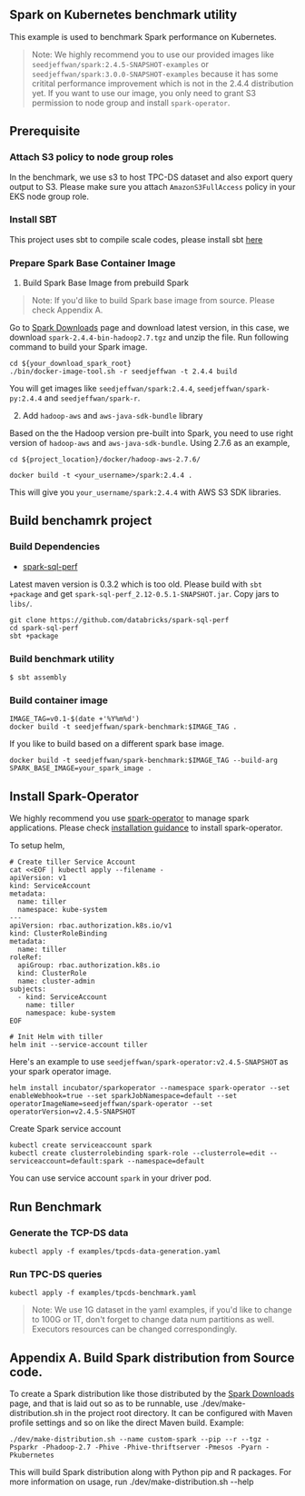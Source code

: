 ## Spark on Kubernetes benchmark utility

This example is used to benchmark Spark performance on Kubernetes.

> Note: We highly recommend you to use our provided images like `seedjeffwan/spark:2.4.5-SNAPSHOT-examples` or `seedjeffwan/spark:3.0.0-SNAPSHOT-examples` because it has some critital performance improvement which is not in the 2.4.4 distribution yet. If you want to use our image, you only need to grant S3 permission to node group and install `spark-operator`.


## Prerequisite

### Attach S3 policy to node group roles

In the benchmark, we use s3 to host TPC-DS dataset and also export query output to S3. Please make sure you attach
`AmazonS3FullAccess` policy in your EKS node group role.

### Install SBT

This project uses sbt to compile scale codes, please install sbt [here](https://www.scala-sbt.org/1.x/docs/Setup.html)

### Prepare Spark Base Container Image

1. Build Spark Base Image from prebuild Spark

> Note: If you'd like to build Spark base image from source. Please check Appendix A.

Go to [Spark Downloads](https://spark.apache.org/downloads.html) page and download latest version, in this case, we download `spark-2.4.4-bin-hadoop2.7.tgz` and unzip the file. Run following command to  build your Spark image.

```
cd ${your_download_spark_root}
./bin/docker-image-tool.sh -r seedjeffwan -t 2.4.4 build
```

You will get images like `seedjeffwan/spark:2.4.4`, `seedjeffwan/spark-py:2.4.4` and `seedjeffwan/spark-r`.

2. Add `hadoop-aws` and `aws-java-sdk-bundle` library

Based on the the Hadoop version pre-built into Spark, you need to use right version of `hadoop-aws` and `aws-java-sdk-bundle`. Using 2.7.6 as an example,

```
cd ${project_location}/docker/hadoop-aws-2.7.6/

docker build -t <your_username>/spark:2.4.4 .
```

This will give you `your_username/spark:2.4.4` with AWS S3 SDK libraries.


## Build benchamrk project

### Build Dependencies
- [spark-sql-perf](https://github.com/databricks/spark-sql-perf)

Latest maven version is 0.3.2 which is too old.
Please build with `sbt +package` and get `spark-sql-perf_2.12-0.5.1-SNAPSHOT.jar`. Copy jars to `libs/`.

```
git clone https://github.com/databricks/spark-sql-perf
cd spark-sql-perf
sbt +package
```

### Build benchmark utility

```
$ sbt assembly
```

### Build container image

```
IMAGE_TAG=v0.1-$(date +'%Y%m%d')
docker build -t seedjeffwan/spark-benchmark:$IMAGE_TAG .
```

If you like to build based on a different spark base image.

```
docker build -t seedjeffwan/spark-benchmark:$IMAGE_TAG --build-arg SPARK_BASE_IMAGE=your_spark_image .
```

## Install Spark-Operator

We highly recommend you use [spark-operator](https://github.com/GoogleCloudPlatform/spark-on-k8s-operator) to manage spark applications. Please check [installation guidance](https://github.com/GoogleCloudPlatform/spark-on-k8s-operator#installation) to install spark-operator.

To setup helm,

```
# Create tiller Service Account
cat <<EOF | kubectl apply --filename -
apiVersion: v1
kind: ServiceAccount
metadata:
  name: tiller
  namespace: kube-system
---
apiVersion: rbac.authorization.k8s.io/v1
kind: ClusterRoleBinding
metadata:
  name: tiller
roleRef:
  apiGroup: rbac.authorization.k8s.io
  kind: ClusterRole
  name: cluster-admin
subjects:
  - kind: ServiceAccount
    name: tiller
    namespace: kube-system
EOF

# Init Helm with tiller
helm init --service-account tiller
```

Here's an example to use `seedjeffwan/spark-operator:v2.4.5-SNAPSHOT` as your spark operator image.
```
helm install incubator/sparkoperator --namespace spark-operator --set enableWebhook=true --set sparkJobNamespace=default --set operatorImageName=seedjeffwan/spark-operator --set operatorVersion=v2.4.5-SNAPSHOT
```

Create Spark service account

```
kubectl create serviceaccount spark
kubectl create clusterrolebinding spark-role --clusterrole=edit --serviceaccount=default:spark --namespace=default
```

You can use service account `spark` in your driver pod.

## Run Benchmark

### Generate the TCP-DS data

```shell
kubectl apply -f examples/tpcds-data-generation.yaml
```

### Run TPC-DS queries

```shell
kubectl apply -f examples/tpcds-benchmark.yaml
```

> Note: We use 1G dataset in the yaml examples, if you'd like to change to 100G or 1T, don't forget to change data num partitions as well. Executors resources can be changed correspondingly.

## Appendix A. Build Spark distribution from Source code.

To create a Spark distribution like those distributed by the [Spark Downloads](https://spark.apache.org/downloads.html) page, and that is laid out so as to be runnable, use ./dev/make-distribution.sh in the project root directory. It can be configured with Maven profile settings and so on like the direct Maven build. Example:

```
./dev/make-distribution.sh --name custom-spark --pip --r --tgz -Psparkr -Phadoop-2.7 -Phive -Phive-thriftserver -Pmesos -Pyarn -Pkubernetes
```

This will build Spark distribution along with Python pip and R packages. For more information on usage, run ./dev/make-distribution.sh --help